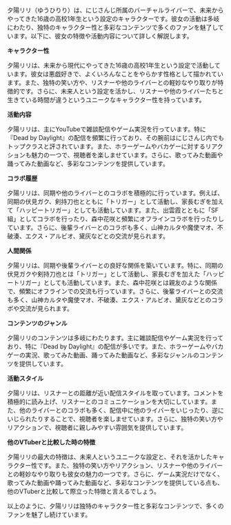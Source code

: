 夕陽リリ（ゆうひりり）は、にじさんじ所属のバーチャルライバーで、未来からやってきた16歳の高校1年生という設定のキャラクターです。彼女の活動は多岐にわたり、独特のキャラクター性と多彩なコンテンツで多くのファンを魅了しています。以下に、彼女の特徴や活動内容について詳しく解説します。

**キャラクター性**

夕陽リリは、未来から現代にやってきた16歳の高校1年生という設定で活動しています。彼女は悪戯好きで、よくいろんなことをやらかす性格として描かれています。また、独特の笑い方や、リスナーや他のライバーとの軽妙なやり取りが特徴的です。さらに、未来人という設定を活かし、リスナーや他のライバーたちと生きている時間が違うというユニークなキャラクター性を持っています。

**活動内容**

夕陽リリは、主にYouTubeで雑談配信やゲーム実況を行っています。特に『Dead by Daylight』の配信を頻繁に行っており、その腕前はにじさんじ内でもトップクラスと評されています。また、ホラーゲームやバカゲーに対するリアクションも魅力の一つで、視聴者を楽しませています。さらに、歌ってみた動画や踊ってみた動画など、多彩なコンテンツを提供しています。

**コラボ履歴**

夕陽リリは、同期や他のライバーとのコラボを積極的に行っています。例えば、同期の伏見ガク、剣持刀也とともに「トリガー」として活動し、家長むぎを加えて「ハッピートリガー」としても活動しています。また、出雲霞とともに「SF組」としてコラボを行ったり、森中花咲と頻繁にオフラインコラボを行ったりしています。さらに、後輩ライバーとのコラボも多く、山神カルタや魔使マオ、不破湊、エクス・アルビオ、黛灰などとの交流が見られます。

**人間関係**

夕陽リリは、同期や後輩ライバーとの良好な関係を築いています。特に、同期の伏見ガクや剣持刀也とは「トリガー」として活動し、家長むぎを加えた「ハッピートリガー」としても活動しています。また、森中花咲とは親友のような関係で、頻繁にオフラインでの交流も行っています。さらに、後輩ライバーとの交流も多く、山神カルタや魔使マオ、不破湊、エクス・アルビオ、黛灰などとのコラボや交流が見られます。

**コンテンツのジャンル**

夕陽リリのコンテンツは多岐にわたります。主に雑談配信やゲーム実況を行っており、特に『Dead by Daylight』の配信が多いです。また、ホラーゲームやバカゲーの実況、歌ってみた動画、踊ってみた動画など、多彩なジャンルのコンテンツを提供しています。

**活動スタイル**

夕陽リリは、リスナーとの距離が近い配信スタイルを取っています。コメントを積極的に読み上げ、リスナーとのコミュニケーションを大切にしています。また、他のライバーとのコラボも多く、配信中に他のライバーをいじったり、逆にいじられたりすることで、視聴者を楽しませています。さらに、独特の笑い方やリアクションで、視聴者に親しみやすい雰囲気を提供しています。

**他のVTuberと比較した時の特徴**

夕陽リリの最大の特徴は、未来人というユニークな設定と、それを活かしたキャラクター性です。また、独特の笑い方やリアクション、リスナーや他のライバーとの軽妙なやり取りも彼女の魅力の一つです。さらに、ゲーム実況だけでなく、歌ってみた動画や踊ってみた動画など、多彩なコンテンツを提供している点も、他のVTuberと比較して際立った特徴と言えるでしょう。

以上のように、夕陽リリは独特のキャラクター性と多彩なコンテンツで、多くのファンを魅了し続けています。 